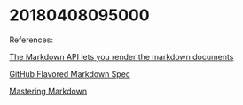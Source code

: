 # 20180408095000

<script src="../js/index.js"></script>
<div id="content"></div>


 
References:

[The Markdown API lets you render the markdown documents](https://developer.github.com/v3/markdown/)

[GitHub Flavored Markdown Spec](https://github.github.com/gfm/)

[Mastering Markdown](https://guides.github.com/features/mastering-markdown/)